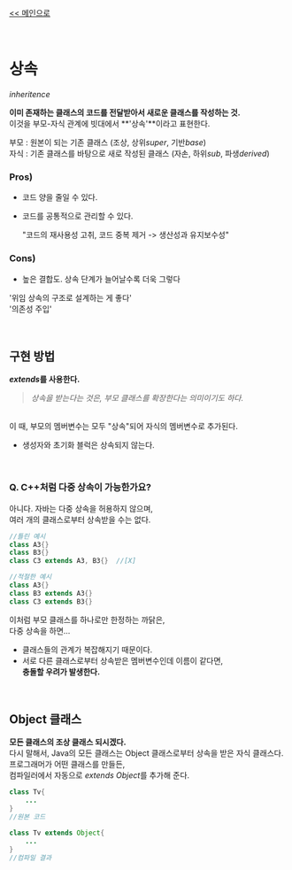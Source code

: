 [<< 메인으로](https://github.com/AtomicLiquors/Java_Wiki_Chb)

&nbsp;  


# 상속
*inheritence*

**이미 존재하는 클래스의 코드를 전달받아서 새로운 클래스를 작성하는 것.**    
이것을 부모-자식 관계에 빗대에서 **'상속'**이라고 표현한다.  

부모 : 원본이 되는 기존 클래스 (조상, 상위*super*, 기반*base*)  
자식 : 기존 클래스를 바탕으로 새로 작성된 클래스 (자손, 하위*sub*, 파생*derived*)

### Pros)
- 코드 양을 줄일 수 있다.
- 코드를 공통적으로 관리할 수 있다.  

    "코드의 재사용성 고취, 코드 중복 제거 -> 생산성과 유지보수성"
    
### Cons)
- 높은 결합도. 상속 단계가 늘어날수록 더욱 그렇다



 '위임 상속의 구조로 설계하는 게 좋다'  
 '의존성 주입'

    

&nbsp;   
## 구현 방법
***extends*를 사용한다.**  
> *상속을 받는다는 것은, 부모 클래스를 확장한다는 의미이기도 하다.*  

&nbsp;  
이 때, 부모의 멤버변수는 모두 "상속"되어 자식의 멤버변수로 추가된다.
- 생성자와 초기화 블럭은 상속되지 않는다.

&nbsp;  
### Q. C++처럼 다중 상속이 가능한가요?
아니다. 자바는 다중 상속을 허용하지 않으며,   
여러 개의 클래스로부터 상속받을 수는 없다.  

```java
//틀린 예시
class A3{}
class B3{}
class C3 extends A3, B3{}  //[X]
```

```java
//적절한 예시
class A3{}
class B3 extends A3{}
class C3 extends B3{} 
```
이처럼 부모 클래스를 하나로만 한정하는 까닭은,  
다중 상속을 하면...  
- 클래스들의 관계가 복잡해지기 때문이다.
- 서로 다른 클래스로부터 상속받은 멤버변수인데 이름이 같다면,  
    **충돌할 우려가 발생한다.**

&nbsp;  
## Object 클래스
**모든 클래스의 조상 클래스 되시겠다.**  
다시 말해서, Java의 모든 클래스는 Object 클래스로부터 상속을 받은 자식 클래스다.  
프로그래머가 어떤 클래스를 만들든,   
컴파일러에서 자동으로 *extends Object*를 추가해 준다.

```java
class Tv{
    ...
}
//원본 코드
```
    
```java
class Tv extends Object{
    ...
}
//컴파일 결과
```

